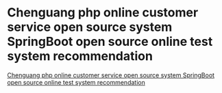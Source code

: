 # Chenguang php online customer service open source system SpringBoot open source online test system recommendation
[Chenguang php online customer service open source system SpringBoot open source online test system recommendation](https://aiwithcloud.com/2022/09/19/chenguang_php_online_customer_service_open_source_system_springboot_open_source_online_test_system_recommendation/)